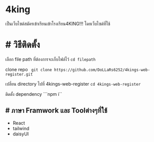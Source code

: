 # 4king

เป็นเว็บไซต์สมัครเข้าเรียนเข้าโรงเรียน4KING!!! โดยเว็บไซต์ที่ใช้ 


# # วิธีติดตั้ง
เลือก file path ที่ต้องการจะเก็บไฟล์ไว้
```cd filepath```

clone repo
``` git clone https://github.com/DoLLaRs6252/4kings-web-register.git```

เปลี่ยน directory ไปที่ 4kings-web-register
``cd 4kings-web-register``

ติดตั้ง dependency
	```npm i``

## # ภาษา Framwork   และ Toolต่างๆที่ใช้

- React
- tailwind
- daisyUI


